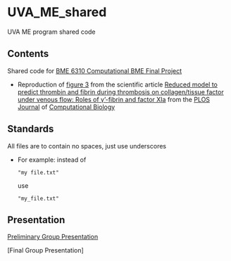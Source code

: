 # UVA_ME_shared
UVA ME program shared code

## Contents
Shared code for [BME 6310 Computational BME Final Project](https://github.com/jbonaffini/UVA_ME_shared/tree/master/BME6310_Project)

  - Reproduction of [figure 3](https://journals.plos.org/ploscompbiol/article/figure/image?size=large&id=info:doi/10.1371/journal.pcbi.1007266.g003) from the scientific article [Reduced model to predict thrombin and fibrin during thrombosis on collagen/tissue factor under venous flow: Roles of γ’-fibrin and factor XIa](https://journals.plos.org/ploscompbiol/article?id=10.1371/journal.pcbi.1007266) from the [PLOS Journal](https://www.plos.org/) of [Computational Biology](https://journals.plos.org/ploscompbiol/)

## Standards
All files are to contain no spaces, just use underscores
    
  - For example: instead of 
  
      ```"my file.txt"```
      
    use 
    
      ```"my_file.txt"```

## Presentation
[Preliminary Group Presentation](https://docs.google.com/presentation/d/1fura69Lllvz_mkbHlCeZBSAx9Tm_pFQY4ch9zQ2Vc-M/edit?usp=sharing)

[Final Group Presentation]
